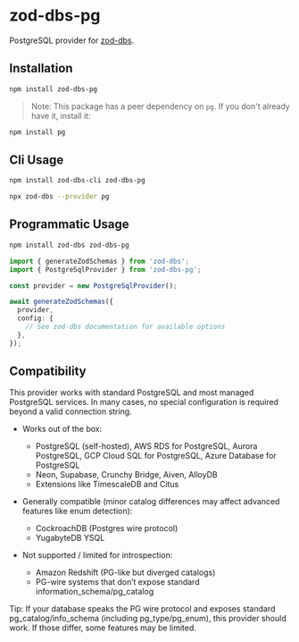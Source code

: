 # zod-dbs-pg

PostgreSQL provider for [zod-dbs](https://github.com/msolvaag/zod-dbs).

## Installation

```bash
npm install zod-dbs-pg
```

> Note: This package has a peer dependency on `pg`. If you don't already have it, install it:

```bash
npm install pg
```

## Cli Usage

```bash
npm install zod-dbs-cli zod-dbs-pg

npx zod-dbs --provider pg
```

## Programmatic Usage

```bash
npm install zod-dbs zod-dbs-pg
```

```ts
import { generateZodSchemas } from 'zod-dbs';
import { PostgreSqlProvider } from 'zod-dbs-pg';

const provider = new PostgreSqlProvider();

await generateZodSchemas({
  provider,
  config: {
    // See zod-dbs documentation for available options
  },
});
```

## Compatibility

This provider works with standard PostgreSQL and most managed PostgreSQL services. In many cases, no special configuration is required beyond a valid connection string.

- Works out of the box:
  - PostgreSQL (self-hosted), AWS RDS for PostgreSQL, Aurora PostgreSQL, GCP Cloud SQL for PostgreSQL, Azure Database for PostgreSQL
  - Neon, Supabase, Crunchy Bridge, Aiven, AlloyDB
  - Extensions like TimescaleDB and Citus

- Generally compatible (minor catalog differences may affect advanced features like enum detection):
  - CockroachDB (Postgres wire protocol)
  - YugabyteDB YSQL

- Not supported / limited for introspection:
  - Amazon Redshift (PG-like but diverged catalogs)
  - PG-wire systems that don’t expose standard information_schema/pg_catalog

Tip: If your database speaks the PG wire protocol and exposes standard pg_catalog/info_schema (including pg_type/pg_enum), this provider should work. If those differ, some features may be limited.
